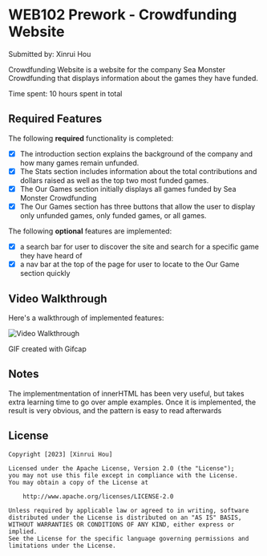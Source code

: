 # WEB102 Prework - Crowdfunding Website

Submitted by: Xinrui Hou

Crowdfunding Website is a website for the company Sea Monster Crowdfunding that displays information about the games they have funded.

Time spent: 10 hours spent in total

## Required Features

The following **required** functionality is completed:

* [x] The introduction section explains the background of the company and how many games remain unfunded.
* [x] The Stats section includes information about the total contributions and dollars raised as well as the top two most funded games.
* [x] The Our Games section initially displays all games funded by Sea Monster Crowdfunding
* [x] The Our Games section has three buttons that allow the user to display only unfunded games, only funded games, or all games.

The following **optional** features are implemented:

* [x] a search bar for user to discover the site and search for a specific game they have heard of
* [x] a nav bar at the top of the page for user to locate to the Our Game section quickly

## Video Walkthrough

Here's a walkthrough of implemented features:

<img src="./assets/video walkthrough.gif" title='Video Walkthrough' width='' alt='Video Walkthrough' />

<!-- Replace this with whatever GIF tool you used! -->
GIF created with Gifcap  
<!-- Recommended tools:
[Kap](https://getkap.co/) for macOS
[ScreenToGif](https://www.screentogif.com/) for Windows
[peek](https://github.com/phw/peek) for Linux. -->

## Notes

The implementmentation of innerHTML has been very useful, but takes extra learning time to go over ample examples.
Once it is implemented, the result is very obvious, and the pattern is easy to read afterwards

## License

    Copyright [2023] [Xinrui Hou]

    Licensed under the Apache License, Version 2.0 (the "License");
    you may not use this file except in compliance with the License.
    You may obtain a copy of the License at

        http://www.apache.org/licenses/LICENSE-2.0

    Unless required by applicable law or agreed to in writing, software
    distributed under the License is distributed on an "AS IS" BASIS,
    WITHOUT WARRANTIES OR CONDITIONS OF ANY KIND, either express or implied.
    See the License for the specific language governing permissions and
    limitations under the License.


[def]: ttps://imgur.com/a/YXzTJC